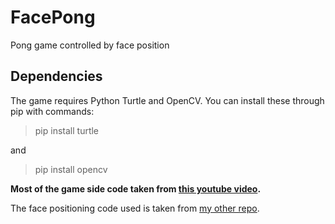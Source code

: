 # FacePong
Pong game controlled by face position

## Dependencies
The game requires Python Turtle and OpenCV. You can install these through pip with commands:
> pip install turtle

and
> pip install opencv

**Most of the game side code taken from [this youtube video](https://www.youtube.com/watch?v=C6jJg9Zan7w).**

The face positioning code used is taken from [my other repo](https://github.com/PuuKala/OpenCV_practice/tree/master/Python/FaceTrackingDemo).
